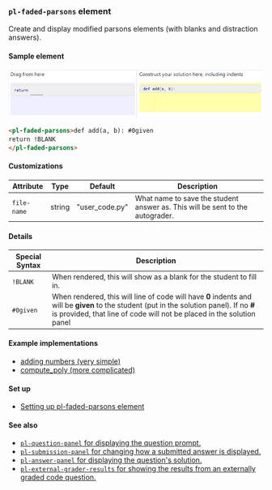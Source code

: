 ### `pl-faded-parsons` element

Create and display modified parsons elements (with blanks and distraction answers).

#### Sample element

![](images/fpp.png)

```html
<pl-faded-parsons>def add(a, b): #0given
return !BLANK
</pl-faded-parsons>
```

#### Customizations

Attribute | Type | Default | Description
--- | --- | --- | ---
`file-name` | string | "user_code.py" | What name to save the student answer as. This will be sent to the autograder.

#### Details

Special Syntax | Description
--- | ---
`!BLANK` | When rendered, this will show as a blank for the student to fill in.
`#0given` | When rendered, this will line of code will have **0** indents and will be **given** to the student (put in the solution panel). If no **#** is provided, that line of code will not be placed in the solution panel

#### Example implementations

- [adding numbers (very simple)](https://github.com/ace-lab/pl-ucb-faded-parsons/tree/grading/questions/adding)
- [compute_poly (more complicated)](https://github.com/ace-lab/pl-ucb-faded-parsons/blob/master/questions/compute_poly)

#### Set up
- [Setting up pl-faded-parsons element](https://github.com/stanleyko2004/external-grading-info/blob/master/pl-faded-parsons-detailed-guide.md)

#### See also

- [`pl-question-panel` for displaying the question prompt.](https://github.com/PrairieLearn/PrairieLearn/blob/master/docs/elements.md#pl-question-panel-element)
- [`pl-submission-panel` for changing how a submitted answer is displayed.](https://github.com/PrairieLearn/PrairieLearn/blob/master/docs/elements.md#pl-submission-panel-element)
- [`pl-answer-panel` for displaying the question's solution.](https://github.com/PrairieLearn/PrairieLearn/blob/master/docs/elements.md#pl-answer-panel-element)
- [`pl-external-grader-results` for showing the results from an externally graded code question.](https://github.com/PrairieLearn/PrairieLearn/blob/master/docs/elements.md#pl-external-grader-results-element)